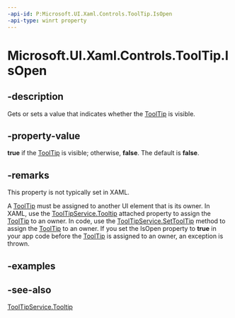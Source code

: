 ```yaml
---
-api-id: P:Microsoft.UI.Xaml.Controls.ToolTip.IsOpen
-api-type: winrt property
---
```


<!-- Property syntax
public bool IsOpen { get;  set; }
-->

# Microsoft.UI.Xaml.Controls.ToolTip.IsOpen

## -description
Gets or sets a value that indicates whether the [ToolTip](tooltip.md) is visible.

## -property-value
**true** if the [ToolTip](tooltip.md) is visible; otherwise, **false**. The default is **false**.

## -remarks
This property is not typically set in XAML.

A [ToolTip](tooltip.md) must be assigned to another UI element that is its owner. In XAML, use the [ToolTipService.Tooltip](/uwp/api/microsoft.ui.xaml.controls.tooltipservice#xaml-attached-properties) attached property to assign the [ToolTip](tooltip.md) to an owner. In code, use the [ToolTipService.SetToolTip](tooltipservice_settooltip_436756233.md) method to assign the [ToolTip](tooltip.md) to an owner. If you set the IsOpen property to **true** in your app code before the [ToolTip](tooltip.md) is assigned to an owner, an exception is thrown.

## -examples

## -see-also
[ToolTipService.Tooltip](/uwp/api/microsoft.ui.xaml.controls.tooltipservice#xaml-attached-properties)
